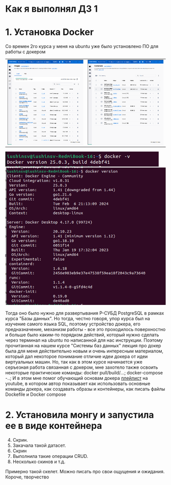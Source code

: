 # Как я выполнял ДЗ 1

# 1. Установка Docker
Со времен 2го курса у меня на ubuntu уже было установлено ПО для работы с докером


<table>
  <tr>
    <td><img src="my_docker_Images.png" alt="Image 1"></td>
    <td><img src="my_docker_containers.png" alt="Image 2"></td>
  </tr>
</table>

![](docker_version.png)
![](my_docker_version.png)

Тогда оно было нужно для развертывания Р-СУБД PostgreSQL в рамках курса "Базы данных". Но тогда, честно говоря, упор курса был на изучение самого языка SQL, поэтому устройство докера, его предназначение, механизм работы - все это проходилось поверхностно и больше было каким-то порядком действий, который нужно сделать через терминал на ubuntu по написанной для нас инструкции.
Поэтому прочитанная на нашем курсе "Системы баз данных" лекция про докер была для меня действительно новым и очень интересным материалом, который дал некоторое понимание отличие идеи докера от идеи виртуальных машин.
Но, так как в этом курсе начинается уже серъезная работа связанная с докером, мне захотело также освоить некоторые практические команды: docker pull/build/...; docker-compose -..;
И в этом мне помог обучающий основам докера [плейлист](https://youtube.com/playlist?list=PL0lO_mIqDDFX1c0JHogP5YuZdOVawoepS&si=N8dkMFjRO8KjhURg) на youtube, в котором автор показывает как использовать основные команды докера, как создавать образы и контейнеры, как писать файлы Dockefile и Docker compose



# 2. Установила монгу и запустила ее в виде контейнера
4. Скрин.
5. Закачала такой датасет.
6. Скрин
7. Выполнила такие операции CRUD.
8. Несколько скинов
и т.д.

Примерно такой скелет. 
Можно писать про свои ощущения и ожидания. Короче, творчество